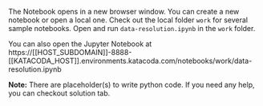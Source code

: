 The Notebook opens in a new browser window. You can create a new notebook or open a local one. Check out the local folder `work` for several sample notebooks. Open and run `data-resolution.ipynb` in the `work` folder.

You can also open the Jupyter Notebook at https://[[HOST_SUBDOMAIN]]-8888-[[KATACODA_HOST]].environments.katacoda.com/notebooks/work/data-resolution.ipynb

**Note:**
There are placeholder(s) to write python code. If you need any help, you can checkout solution tab.